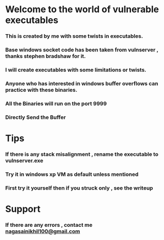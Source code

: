 

# Welcome to the world of vulnerable executables

### This is created by me with some twists in executables.

### Base windows socket code has been taken from vulnserver , thanks stephen bradshaw for it. 

### I will create executables with some limitations or twists.

### Anyone who has interested in windows buffer overflows can practice with these binaries.

### **All the Binaries will run on the port 9999**

### **Directly Send the Buffer**

# Tips

### If there is any stack misalignment , rename the executable to **vulnserver.exe**

### Try it in windows xp VM as default unless mentioned 

### First try it yourself then if you struck only , see the writeup

# Support 

### If there are any errors , contact me nagasainikhil100@gmail.com
